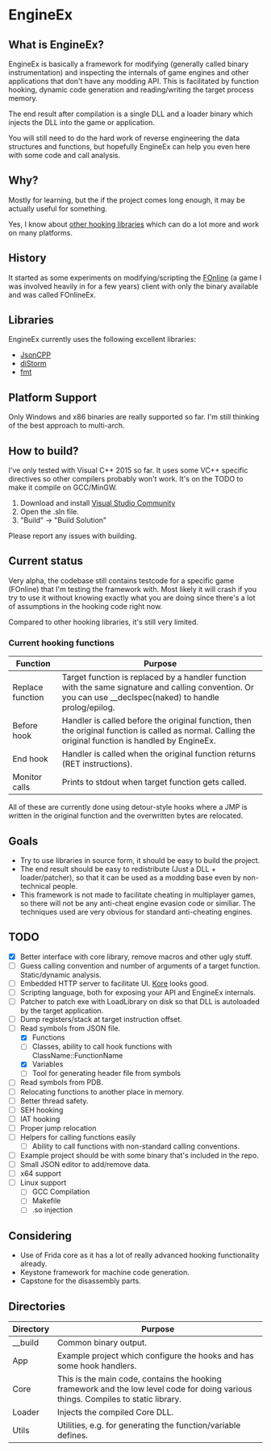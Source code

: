 # EngineEx

## What is EngineEx?
EngineEx is basically a framework for modifying (generally called binary instrumentation) and inspecting the internals of game engines and other applications that don't have any modding API.
This is facilitated by function hooking, dynamic code generation and reading/writing the target process memory.

The end result after compilation is a single DLL and a loader binary which injects the DLL into the game or application.

You will still need to do the hard work of reverse engineering the data structures and functions, but hopefully EngineEx can help you even here with some code and call analysis.

## Why?
Mostly for learning, but the if the project comes long enough, it may be actually useful for something.

Yes, I know about [other hooking libraries](https://github.com/frida/frida/wiki/Comparison-of-function-hooking-libraries) which can do a lot more and work on many platforms.

## History
It started as some experiments on modifying/scripting the [FOnline](http://www.moddb.com/games/fonline-2238) (a game I was involved heavily in for a few years) client with only the binary available and was called FOnlineEx.

## Libraries
EngineEx currently uses the following excellent libraries:

- [JsonCPP](https://github.com/open-source-parsers/jsoncpp)
- [diStorm](https://github.com/gdabah/distorm)
- [fmt](https://github.com/fmtlib/fmt)

## Platform Support
Only Windows and x86 binaries are really supported so far. I'm still thinking of the best approach to multi-arch.

## How to build? ##
I've only tested with Visual C++ 2015 so far. It uses some VC++ specific directives so other compilers probably won't work. It's on the TODO to make it compile on GCC/MinGW.

 1. Download and install [Visual Studio Community](https://www.visualstudio.com/downloads/)
 2. Open the .sln file.
 3. "Build" -> "Build Solution"

Please report any issues with building.

## Current status
Very alpha, the codebase still contains testcode for a specific game (FOnline) that I'm testing the framework with.
Most likely it will crash if you try to use it without knowing exactly what you are doing since there's a lot of assumptions in the hooking code right now.

Compared to other hooking libraries, it's still very limited.

### Current hooking functions
| Function | Purpose |
| ------------- | ------------- |
| Replace function | Target function is replaced by a handler function with the same signature and calling convention. Or you can use __declspec(naked) to handle prolog/epilog.|
| Before hook | Handler is called before the original function, then the original function is called as normal. Calling the original function is handled by EngineEx.
| End hook | Handler is called when the original function returns (RET instructions).
| Monitor calls | Prints to stdout when target function gets called.

All of these are currently done using detour-style hooks where a JMP is written in the original function and the overwritten bytes are relocated.

## Goals
- Try to use libraries in source form, it should be easy to build the project.
- The end result should be easy to redistribute (Just a DLL + loader/patcher), so that it can be used as a modding base even by non-technical people.
- This framework is not made to facilitate cheating in multiplayer games, so there will not be any anti-cheat engine evasion code or similiar. The techniques used are very obvious for standard anti-cheating engines.

## TODO
- [X] Better interface with core library, remove macros and other ugly stuff.
- [ ] Guess calling convention and number of arguments of a target function. Static/dynamic analysis.
- [ ] Embedded HTTP server to facilitate UI. [Kore](https://github.com/jorisvink/kore) looks good.
- [ ] Scripting language, both for exposing your API and EngineEx internals.
- [ ] Patcher to patch exe with LoadLibrary on disk so that DLL is autoloaded by the target application.
- [ ] Dump registers/stack at target instruction offset.
- [ ] Read symbols from JSON file.
  - [X] Functions
  - [ ] Classes, ability to call hook functions with ClassName::FunctionName
  - [X] Variables
  - [ ] Tool for generating header file from symbols
- [ ] Read symbols from PDB.
- [ ] Relocating functions to another place in memory.
- [ ] Better thread safety.
- [ ] SEH hooking
- [ ] IAT hooking
- [ ] Proper jump relocation
- [ ] Helpers for calling functions easily
  - [ ] Ability to call functions with non-standard calling conventions.
- [ ] Example project should be with some binary that's included in the repo.
- [ ] Small JSON editor to add/remove data.
- [ ] x64 support
- [ ] Linux support
  - [ ] GCC Compilation
  - [ ] Makefile
  - [ ] .so injection

## Considering
- Use of Frida core as it has a lot of really advanced hooking functionality already.
- Keystone framework for machine code generation.
- Capstone for the disassembly parts.

## Directories
| Directory  | Purpose |
| ------------- | ------------- |
| __build  | Common binary output.  |
| App      | Example project which configure the hooks and has some hook handlers.  |
| Core      | This is the main code, contains the hooking framework and the low level code for doing various things. Compiles to static library. |
| Loader      | Injects the compiled Core DLL.  |
| Utils     | Utilities, e.g. for generating the function/variable defines. |
